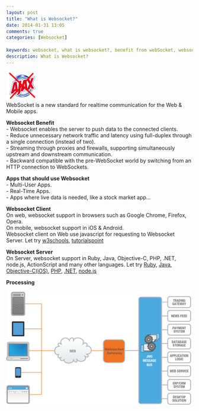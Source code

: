 ```yaml
---
layout: post
title: "What is Websocket?"
date: 2014-01-31 13:05
comments: true
categories: [Websocket]

keywords: websocket, what is websocket?, benefit from webSocket, websocket benefit, benefit of websocket
description: What is Websocket?
---
```


<p>
  <img src="/images/websocket_ajax_.gif" /><br/>
  WebSocket is a new standard for realtime communication for the Web & Mobile apps.
</p>

<p>
  <strong>Websocket Benefit</strong><br/>
  - Websocket enables the server to push data to the connected clients.<br/>
  - Reduce unnecessary network traffic and latency using full-duplex through a single connection (instead of two).<br/>
  - Streaming through proxies and firewalls, supporting simultaneously upstream and downstream communication.<br/>
  - Backward compatible with the pre-WebSocket world by switching from an HTTP connection to WebSockets.
</p>

<p>
  <strong>Apps that should use Websocket</strong><br/>
  - Multi-User Apps.<br/>
  - Real-Time Apps.<br/>
  - Apps where live data is needed, like a stock market app...
</p>

<p>
  <strong>Websocket Client</strong><br/>
  On web, websocket support in browsers such as Google Chrome, Firefox, Opera.<br/>
  On mobile, websocket support in iOS & Android.<br/>
  Websocket client on Web use javascript for requesting to Websocket Server. Let try <a href="http://www.w3schools.com/html/html5_webworkers.asp" target="_blank">w3schools</a>, <a href="http://www.tutorialspoint.com/html5/html5_websocket.htm" target="_blank">tutorialspoint</a>
</p>

<p>
  <strong>Websocket Server</strong><br/>
  On Server, websocket support in Ruby, Java, Objective-C, PHP, .NET, node.js, ActionScript and many other languages. Let try <a href="https://github.com/igrigorik/em-websocket" target="_blank">Ruby</a>, <a href="https://github.com/Atmosphere/atmosphere" target="_blank">Java</a>, <a href="https://github.com/square/SocketRocket" target="_blank">Objective-C(iOS)</a>, <a href="https://github.com/hoaproject/Websocket" target="_blank">PHP</a>, <a href="http://xsockets.net/" target="_blank">.NET</a>, <a href="https://github.com/Worlize/WebSocket-Node" target="_blank">node.js</a>
</p>

<p>
  <strong>Processing</strong><br/><br/>
  <a class="fancybox" href="/images/websocket_processing.png"><img src="/images/websocket_processing.png" width="680" /></a>
</p>